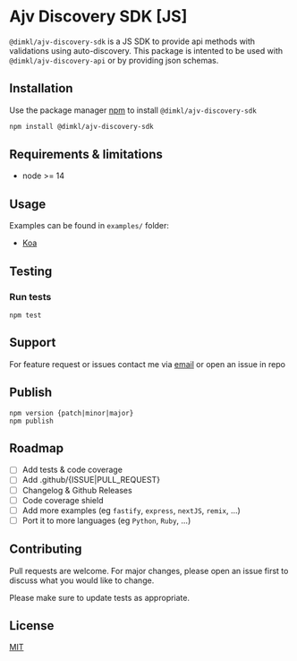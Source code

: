 # Ajv Discovery SDK [JS]

`@dimkl/ajv-discovery-sdk` is a JS SDK to provide api methods with validations using auto-discovery. This package is intented to be used with `@dimkl/ajv-discovery-api` or by providing json schemas.

## Installation

Use the package manager [npm](https://nodejs.org/en/download/) to install `@dimkl/ajv-discovery-sdk`

```bash
npm install @dimkl/ajv-discovery-sdk
```

## Requirements & limitations

- node >= 14

## Usage

Examples can be found in `examples/` folder:

- [Koa](./examples/koa)

## Testing

<!-- TODO: codecov -->

### Run tests

```
npm test
```

## Support
For feature request or issues contact me via [email](mailto:dimitris.klouvas@gmail.com) or open an issue in repo

## Publish

```
npm version {patch|minor|major}
npm publish
```

## Roadmap

- [ ] Add tests & code coverage
- [ ] Add .github/{ISSUE|PULL_REQUEST}
- [ ] Changelog & Github Releases
- [ ] Code coverage shield
- [ ] Add more examples (eg `fastify`, `express`, `nextJS`, `remix`, ...)
- [ ] Port it to more languages (eg `Python`, `Ruby`, ...)

## Contributing

Pull requests are welcome. For major changes, please open an issue first
to discuss what you would like to change.

Please make sure to update tests as appropriate.

## License

[MIT](https://choosealicense.com/licenses/MIT/)
